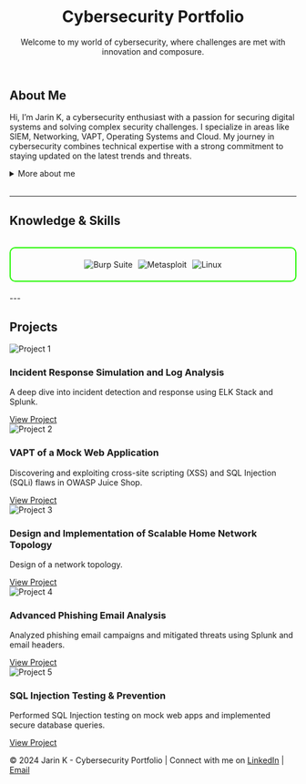 <!DOCTYPE html>
<html lang="en">
<head>
  <meta charset="UTF-8">
  <meta name="viewport" content="width=device-width, initial-scale=1.0">
  <link rel="stylesheet" href="style.css">
</head>
<body>
  <!-- Header Section -->
  <header>
    <h1>Cybersecurity Portfolio</h1>
    <p>Welcome to my world of cybersecurity, where challenges are met with innovation and composure.</p>
  </header>

  <!-- Introduction Section -->
  <section class="introduction">
    <h2>About Me</h2>
    <p>
      Hi, I’m Jarin K, a cybersecurity enthusiast with a passion for securing digital systems and solving complex security challenges. 
      I specialize in areas like SIEM, Networking, VAPT, Operating Systems and Cloud. My journey in cybersecurity combines technical expertise with a strong commitment to staying updated on the latest trends and threats.
    </p>

<details>
  <summary>More about me</summary>
  
- I have 1 year of expertise in various security tools and technologies.
- I'm focusing on Blue Team skills to secure digital assets.
- I’m currently learning and exploring **cloud technologies**, **programming languages**, and **cybersecurity certifications**.
- Committed to continuously improving my knowledge in **Cybersecurity**.

</details>
<br>


---
    
   <h2 id="knowledge_skills" align=''> Knowledge & Skills </h2>

<br>

<div style="border: 2px solid #22F700; border-radius: 10px; padding: 20px; margin-bottom: 20px;">
  <div align="left" style="display: flex; flex-wrap: wrap; justify-content: center; gap: 10px;">
      <img src="https://img.shields.io/badge/Burp_Suite-FF6633?style=for-the-badge&logo=burp-suite&color=000000" alt="Burp Suite" />
      <img src="https://img.shields.io/badge/Metasploit-008C8C?style=for-the-badge&logo=metasploit&color=000000" alt="Metasploit" />
      <img src="https://img.shields.io/badge/Linux-FCC624?style=for-the-badge&logo=linux&color=000000" alt="Linux" />


  </div>
</div>
---

  <!-- Projects Section -->
  <section class="projects">
  <h2>Projects</h2>
  <div class="project-grid">
    <div class="project-card">
      <img src="assets/images/project1.png" alt="Project 1">
      <h3>Incident Response Simulation and Log Analysis</h3>
      <p>A deep dive into incident detection and response using ELK Stack and Splunk.</p>
      <a href="projects/project1.html" class="btn">View Project</a>
    </div>
    <div class="project-card">
      <img src="assets/images/project2.png" alt="Project 2">
      <h3>VAPT of a Mock Web Application</h3>
      <p>Discovering and exploiting cross-site scripting (XSS) and SQL Injection (SQLi) flaws in OWASP Juice Shop.</p>
      <a href="projects/project2.html" class="btn">View Project</a>
    </div>
    <div class="project-card">
      <img src="assets/images/project3.png" alt="Project 3">
      <h3>Design and Implementation of Scalable Home Network Topology</h3>
      <p>Design of a network topology.</p>
      <a href="projects/project3.html" class="btn">View Project</a>
    </div>
    <div class="project-card">
      <img src="assets/images/project4.png" alt="Project 4">
      <h3>Advanced Phishing Email Analysis</h3>
      <p>Analyzed phishing email campaigns and mitigated threats using Splunk and email headers.</p>
      <a href="projects/project4.html" class="btn">View Project</a>
    </div>
    <div class="project-card">
      <img src="assets/images/project5.png" alt="Project 5">
      <h3>SQL Injection Testing & Prevention</h3>
      <p>Performed SQL Injection testing on mock web apps and implemented secure database queries.</p>
      <a href="projects/project5.html" class="btn">View Project</a>
    </div>
  </div>
</section>

  <!-- Footer Section -->
  <footer>
    <p>© 2024 Jarin K - Cybersecurity Portfolio | Connect with me on 
      <a href="https://www.linkedin.com/in/jarin-k" target="_blank">LinkedIn</a> | 
      <a href="mailto:jarinmenon100@gmail.com">Email</a>
    </p>
  </footer>

</body>
</html>
